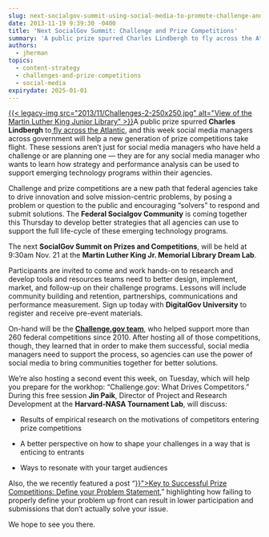 ```yaml
---
slug: next-socialgov-summit-using-social-media-to-promote-challenge-and-prize-competitions
date: 2013-11-19 9:39:30 -0400
title: 'Next SocialGov Summit: Challenge and Prize Competitions'
summary: 'A public prize spurred Charles Lindbergh to fly across the Atlantic, and this week social media managers across government will help a new generation of prize competitions take flight. These sessions aren&#8217;t just for social media managers who have held a challenge or are'
authors:
  - jherman
topics:
  - content-strategy
  - challenges-and-prize-competitions
  - social-media
expirydate: 2025-01-01
---
```


<p>
  <a href="https://s3.amazonaws.com/digitalgov/_legacy-img/2013/11/Challenges-2.jpg">{{< legacy-img src="2013/11/Challenges-2-250x250.jpg" alt="View of the Martin Luther King Junior Library" >}}</a>A public prize spurred <strong>Charles Lindbergh</strong> to<a href="http://history1900s.about.com/od/people/a/Charles-Lindbergh.htm"> fly across the Atlantic</a>, and this week social media managers across government will help a new generation of prize competitions take flight. These sessions aren&#8217;t just for social media managers who have held a challenge or are planning one &#8212; they are for any social media manager who wants to learn how strategy and performance analysis can be used to support emerging technology programs within their agencies.
</p>

<p>
  Challenge and prize competitions are a new path that federal agencies take to drive innovation and solve mission-centric problems, by posing a problem or question to the public and encouraging “solvers” to respond and submit solutions. The <strong>Federal Socialgov Community</strong> is coming together this Thursday to develop better strategies that all agencies can use to support the full life-cycle of these emerging technology programs.
</p>

<p>
  The next <strong>SocialGov Summit on Prizes and Competitions</strong>, will be held at 9:30am Nov. 21 at the <strong>Martin Luther King Jr. Memorial Library Dream Lab</strong>.
</p>

<p>
  Participants are invited to come and work hands-on to research and develop tools and resources teams need to better design, implement, market, and follow-up on their challenge programs. Lessons will include community building and retention, partnerships, communications and performance measurement. Sign up today with <strong>DigitalGov University</strong> to register and receive pre-event materials.
</p>

<p>
  On-hand will be the <a href="https://challenge.gov/" target="_blank"><strong>Challenge.gov team</strong></a>,  who helped support more than 260 federal competitions since 2010. After hosting all of those competitions, though, they learned that in order to make them successful, social media managers need to support the process, so agencies can use the power of social media to bring communities together for better solutions.
</p>

<p>
  We&#8217;re also hosting a second event this week, on Tuesday, which will help you prepare for the workhop: &#8220;Challenge.gov: What Drives Competitors.&#8221; During this free session <strong>Jin Paik</strong>, Director of Project and Research Development at the <strong>Harvard-NASA Tournament Lab</strong>, will discuss:
</p>

  * <p>
      Results of empirical research on the motivations of competitors entering prize competitions
    </p>

  * <p>
      A better perspective on how to shape your challenges in a way that is enticing to entrants
    </p>

  * <p>
      Ways to resonate with your target audiences
    </p>

<p>
  Also, the we recently featured a post &#8220;<a title="Key to Successful Prize Competitions: Define Your Problem Statement" href="{{< ref "2013-11-13-key-to-successful-prize-competitions-define-your-problem-statement.md" >}}">Key to Successful Prize Competitions: Define your Problem Statement</a>,&#8221; highlighting how failing to properly define your problem up front can result in lower participation and submissions that don’t actually solve your issue.
</p>

<p>
  We hope to see you there.
</p>